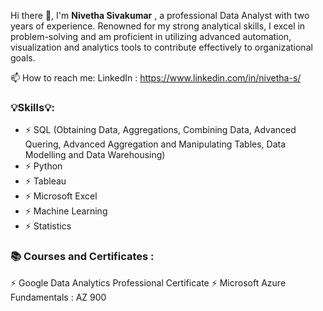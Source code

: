 Hi there 👋, I'm __Nivetha Sivakumar__ , a professional Data Analyst with two years of experience. Renowned for my strong analytical skills, I excel in problem-solving and am proficient in utilizing advanced automation, visualization and analytics tools to contribute effectively to organizational goals.

📫 How to reach me: LinkedIn : <https://www.linkedin.com/in/nivetha-s/>

### 💡Skills💡:

- ⚡ SQL (Obtaining Data, Aggregations, Combining Data, Advanced Quering, Advanced Aggregation and Manipulating Tables, Data Modelling and Data Warehousing)
- ⚡ Python
- ⚡ Tableau
- ⚡ Microsoft Excel
- ⚡ Machine Learning
- ⚡ Statistics
  
### 📚 Courses and Certificates :

⚡ Google Data Analytics Professional Certificate 
⚡ Microsoft Azure Fundamentals : AZ 900
